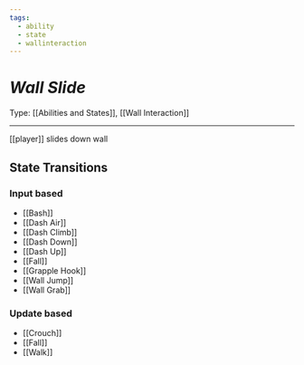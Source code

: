 ```yaml
---
tags:
  - ability
  - state
  - wallinteraction
---
```

# _Wall Slide_

Type: [[Abilities and States]], [[Wall Interaction]]

----


[[player]] slides down wall


## State Transitions

### Input based

* [[Bash]]
* [[Dash Air]]
* [[Dash Climb]]
* [[Dash Down]]
* [[Dash Up]]
* [[Fall]]
* [[Grapple Hook]]
* [[Wall Jump]]
* [[Wall Grab]]

### Update based

* [[Crouch]]
* [[Fall]]
* [[Walk]]